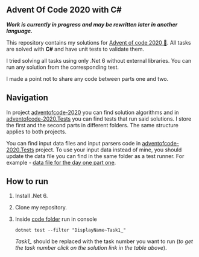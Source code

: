 ## Advent Of Code 2020 with C#

__*Work is currently in progress and may be rewritten later in another language.*__

This repository contains my solutions for [Advent of code 2020 🎄](https://adventofcode.com/2020). All tasks are solved with **C#** and have unit tests to validate them. 

I tried solving all tasks using only .Net 6 without external libraries. You can run any solution from the corresponding test. 

I made a point not to share any code between parts one and two.

## Navigation
In project [adventofcode-2020](./code/adventofcode-2020) you can find solution algorithms and in [adventofcode-2020.Tests](./code/adventofcode-2020.Tests) you can find tests that run said solutions. I store the first and the second parts in different folders. The same structure applies to both projects.

You can find input data files and input parsers code in [adventofcode-2020.Tests](./code/adventofcode-2020.Tests) project. To use your input data instead of mine, you should update the data file you can find in the same folder as a test runner. For example - [data file for the day one part one](./code/adventofcode-2020.Tests/Task1/Data.txt).

## How to run
1) Install .Net 6.
2) Clone my repository.
3) Inside [code folder](./code) run in console

    `dotnet test --filter "DisplayName~Task1_"`

    *Task1_* should be replaced with the task number you want to run (*to get the task number click on the solution link in the table above*).